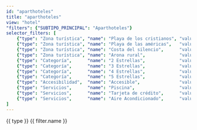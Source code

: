 ```yaml
---
id: "aparthoteles"
title: "aparthoteles"
view: "hotel"
"filters": {"SUBTIPO_PRINCIPAL": "Aparthoteles"}
selector_filters: [
    {"type": "Zona turística", "name": "Playa de los cristianos", "value":{"VALORESINDICADORESLISTA": "regexp(.*Playa de Los Cristianos.*)"}            },
    {"type": "Zona turística", "name": "Playa de las américas",   "value":{"VALORESINDICADORESLISTA": "regexp(.*Playa de Las Américas.*)"}              },
    {"type": "Zona turística", "name": "Costa del silencio",      "value":{"VALORESINDICADORESLISTA": "regexp(.*Costa del Silencio.*)"}                 },
    {"type": "Zona turística", "name": "Arona rural",             "value":{"VALORESINDICADORESLISTA": "regexp(.*Arona Rural.*)"}                        },
    {"type": "Categoría",      "name": "2 Estrellas",             "value":{"VALORESINDICADORESLISTA": "regexp(.*2 estrellas.*)"}                        },
    {"type": "Categoría",      "name": "3 Estrellas",             "value":{"VALORESINDICADORESLISTA": "regexp(.*3 estrellas.*)"}                        },
    {"type": "Categoría",      "name": "4 Estrellas",             "value":{"VALORESINDICADORESLISTA": "regexp(.*4 estrellas.*)"}                        },
    {"type": "Categoría",      "name": "5 Estrellas",             "value":{"VALORESINDICADORESLISTA": "regexp(.*5 estrellas.*)"}                        },
    {"type": "Accesibilidad",  "name": "Accesible",               "value":{"VALORESINDICADORESLISTA": "regexp(.*Accesible.*)"}                          },
    {"type": "Servicios",      "name": "Piscina",                 "value":{"VALORESINDICADORESLISTA": "regexp(.*Piscina.*)"}                            },
    {"type": "Servicios",      "name": "Tarjeta de crédito",      "value":{"VALORESINDICADORESLISTA": "regexp(.*Admite pago por tarjeta de crédito.*)"} },
    {"type": "Servicios",      "name": "Aire Acondicionado",      "value":{"VALORESINDICADORESLISTA": "regexp(.*Aire Acondicionado.*)"}                 }
]
---
```

<app-tab-bar></app-tab-bar>
<app-paginator-browser>
    <div flex="100" layout="row" layout-wrap layout-align="center">
        <md-menu ng-repeat="(type, filters) in node.selector_filters | groupBy: 'type'">
            <md-button ng-click="$mdMenu.open($event)">{{ type }}</md-button>
            <md-menu-content width="4">
                <md-menu-item ng-repeat="filter in filters">
                    <md-button ng-class="{'md-primary': filter.active}" ng-click="toggle_filter('$and', filter.value); filter.active = !filter.active" ng-init="filter.active = filter.active === undefined ? false : filter.active">{{ filter.name }}</md-button>
                </md-menu-item>
            </md-menu-content>
        </md-menu>
    </div>
    <div flex="100" flex-gt-sm="50" ng-class="{'end': $last}" ng-repeat="card in elements()">
        <app-card-standard item="card" prefix="node.href"></app-card-standard>
    </div>
</app-paginator-browser>
